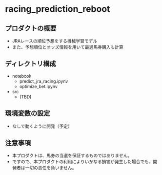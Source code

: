 # racing_prediction_reboot

## プロダクトの概要
- JRAレースの順位予想をする機械学習モデル
- また、予想順位とオッズ情報を用いて最適馬券購入も計算

## ディレクトリ構成
- notebook
  - predict_jra_racing.ipynv
  - optimize_bet.ipynv
- src
  - (TBD)

## 環境変数の設定
- なしで動くように開発（予定）

## 注意事項
- 本プロダクトは、馬券の当選を保証するものではありません。
- ですので、本プロダクトの利用によりいかなる損害が発生した場合でも、開発者は一切の責任を負いません。
